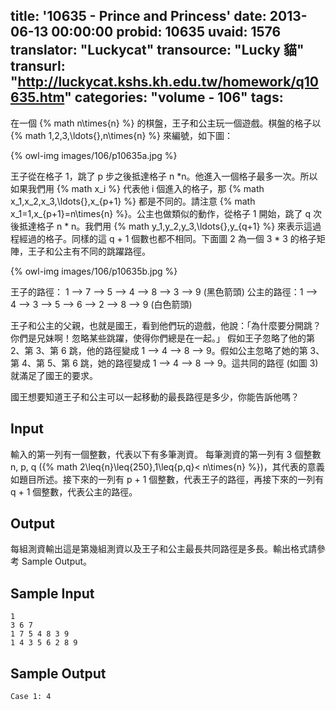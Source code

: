 title: '10635 - Prince and Princess'
date: 2013-06-13 00:00:00
probid: 10635
uvaid: 1576
translator: "Luckycat"
transource: "Lucky 貓"
transurl: "http://luckycat.kshs.kh.edu.tw/homework/q10635.htm"
categories: "volume - 106"
tags:
---

在一個 {% math n\times{n} %} 的棋盤，王子和公主玩一個遊戲。棋盤的格子以 {% math 1,2,3,\ldots{},n\times{n} %} 來編號，如下圖：

{% owl-img images/106/p10635a.jpg %}

王子從在格子 1，跳了 p 步之後抵達格子 n \*n。他進入一個格子最多一次。所以如果我們用 {% math x_i %} 代表他 i 個進入的格子，那 {% math x_1,x_2,x_3,\ldots{},x_{p+1} %} 都是不同的。請注意 {% math x_1=1,x_{p+1}=n\times{n} %}。公主也做類似的動作，從格子 1 開始，跳了 q 次後抵達格子 n \* n。我們用 {% math y_1,y_2,y_3,\ldots{},y_{q+1} %} 來表示這過程經過的格子。同樣的這 q + 1 個數也都不相同。下面圖 2 為一個 3 \* 3 的格子矩陣，王子和公主有不同的跳躍路徑。

{% owl-img images/106/p10635b.jpg %}

王子的路徑： 1 --> 7 --> 5 --> 4 --> 8 --> 3 --> 9 (黑色箭頭)
公主的路徑：1 --> 4 --> 3 --> 5 --> 6 --> 2 --> 8 --> 9 (白色箭頭)

王子和公主的父親，也就是國王，看到他們玩的遊戲，他說：「為什麼要分開跳？你們是兄妹啊！忽略某些跳躍，使得你們總是在一起。」
假如王子忽略了他的第 2、第 3、第 6 跳，他的路徑變成 1 --> 4 --> 8 --> 9。假如公主忽略了她的第 3、第 4、第 5、第 6 跳，她的路徑變成 1 --> 4 --> 8 --> 9。這共同的路徑 (如圖 3) 就滿足了國王的要求。

國王想要知道王子和公主可以一起移動的最長路徑是多少，你能告訴他嗎？

## Input ##

輸入的第一列有一個整數，代表以下有多筆測資。
每筆測資的第一列有 3 個整數 n, p, q ({% math 2\leq{n}\leq{250},1\leq{p,q}< n\times{n} %})，其代表的意義如題目所述。接下來的一列有 p + 1 個整數，代表王子的路徑，再接下來的一列有 q + 1 個整數，代表公主的路徑。

## Output ##

每組測資輸出這是第幾組測資以及王子和公主最長共同路徑是多長。輸出格式請參考 Sample Output。

## Sample Input ##

	1
	3 6 7
	1 7 5 4 8 3 9
	1 4 3 5 6 2 8 9

## Sample Output ##

	Case 1: 4